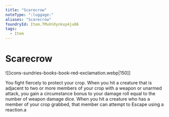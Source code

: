 ```yaml
---
title: "Scarecrow"
noteType: ":luggage:"
aliases: "Scarecrow"
foundryId: Item.TMuVnXynkxp4ju86
tags:
  - Item
---
```


# Scarecrow
![[icons-sundries-books-book-red-exclamation.webp|150]]

You fight fiercely to protect your crop. When you hit a creature that is adjacent to two or more members of your crop with a weapon or unarmed attack, you gain a circumstance bonus to your damage roll equal to the number of weapon damage dice. When you hit a creature who has a member of your crop grabbed, that member can attempt to Escape using a reaction.a
